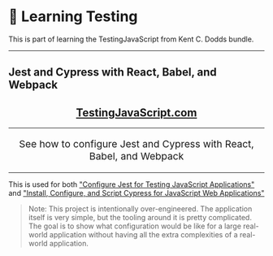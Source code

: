 # 🧪 Learning Testing
This is part of learning the TestingJavaScript from Kent C. Dodds bundle.

---

## Jest and Cypress with React, Babel, and Webpack

<div align="center">
  <h2><a href="https://testingjavascript.com">TestingJavaScript.com</a></h2>
  <a href="https://testingjavascript.com">    
  </a>
</div>

<hr />

<p align="center" style="font-size: 1.2rem;">
  See how to configure Jest and Cypress with React, Babel, and Webpack
</p>

<hr />

This is used for both
["Configure Jest for Testing JavaScript Applications"](https://testingjavascript.com/courses/configure-jest-for-testing-javascript-applications-b3674a)
and
["Install, Configure, and Script Cypress for JavaScript Web Applications"](https://testingjavascript.com/courses/install-configure-and-script-cypress-for-javascript-web-applications-b5ee43)

> Note: This project is intentionally over-engineered. The application itself is
> very simple, but the tooling around it is pretty complicated. The goal is to
> show what configuration would be like for a large real-world application
> without having all the extra complexities of a real-world application.
